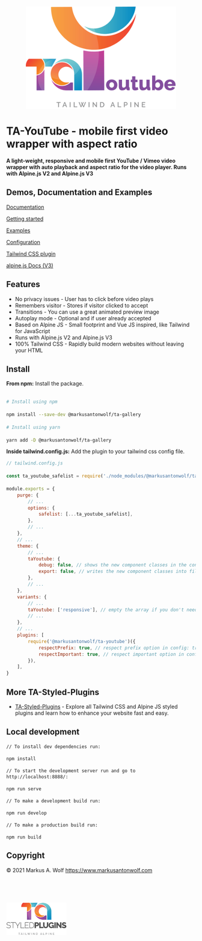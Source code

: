 <p align="center">
  <img src="https://github.com/markusantonwolf/ta-youtube/raw/master/public/img/logo-ta-youtube.png" width="400px" />
</p>

# **TA-YouTube** - mobile first video wrapper with aspect ratio

**A light-weight, responsive and mobile first YouTube / Vimeo video wrapper with auto playback and aspect ratio for the video player. Runs with Alpine.js V2 and Alpine.js V3**

## Demos, Documentation and Examples

[Documentation](https://ta-styled-plugins.com/ta-youtube/)

[Getting started](https://ta-styled-plugins.com/ta-youtube/getting-started/)

[Examples](https://ta-styled-plugins.com/ta-youtube/examples/)

[Configuration](https://ta-styled-plugins.com/ta-youtube/configuration/)

[Tailwind CSS plugin](https://ta-styled-plugins.com/ta-youtube/tailwind-css-plugin/)

[alpine.js Docs (V3)](https://alpinejs.dev/alpine-101)

## Features

-   No privacy issues - User has to click before video plays
-   Remembers visitor - Stores if visitor clicked to accept
-   Transitions - You can use a great animated preview image
-   Autoplay mode - Optional and if user already accepted
-   Based on Alpine JS - Small footprint and Vue JS inspired, like Tailwind for JavaScript
-   Runs with Alpine.js V2 and Alpine.js V3
-   100% Tailwind CSS - Rapidly build modern websites without leaving your HTML

## Install

**From npm:** Install the package.

```bash

# Install using npm

npm install --save-dev @markusantonwolf/ta-gallery

# Install using yarn

yarn add -D @markusantonwolf/ta-gallery
```

**Inside tailwind.config.js:** Add the plugin to your tailwind css config file.

```js
// tailwind.config.js

const ta_youtube_safelist = require('./node_modules/@markusantonwolf/ta-youtube/src/plugin/safelist')

module.exports = {
    purge: {
        // ...
        options: {
            safelist: [...ta_youtube_safelist],
        },
        // ...
    },
    // ...
    theme: {
        // ...
        taYoutube: {
            debug: false, // shows the new component classes in the console while building
            export: false, // writes the new component classes into files ./public/utilities.css & /public/keyframes.css
        },
        // ...
    },
    variants: {
        // ...
        taYoutube: ['responsive'], // empty the array if you don't need a responsive variant
        // ...
    },
    // ...
    plugins: [
        require('@markusantonwolf/ta-youtube')({
            respectPrefix: true, // respect prefix option in config: true (default) | false
            respectImportant: true, // respect important option in config: true (default) | false
        }),
    ],
}
```

## More TA-Styled-Plugins

-   [TA-Styled-Plugins](https://ta-styled-plugins.com/) - Explore all Tailwind CSS and Alpine JS styled plugins and learn how to enhance your website fast and easy.

## Local development

```
// To install dev dependencies run:

npm install

// To start the development server run and go to http://localhost:8888/:

npm run serve

// To make a development build run:

npm run develop

// To make a production build run:

npm run build
```

## Copyright

© 2021 Markus A. Wolf
<https://www.markusantonwolf.com>

<p>
<img src="./public/img/logo-ta-styled-plugins.png" width="160px" style="display:block;padding-top:4rem;" />
</p>
